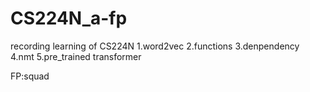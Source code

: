 # CS224N_a-fp
recording learning of CS224N
1.word2vec
2.functions
3.denpendency
4.nmt
5.pre_trained transformer

FP:squad
